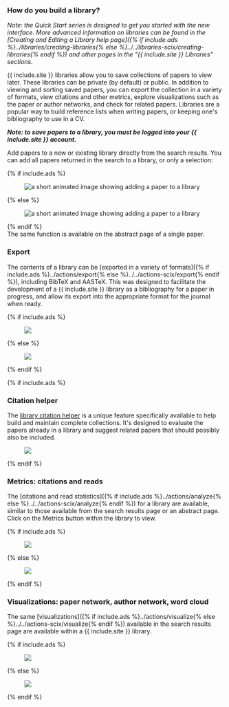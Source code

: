 ### How do you build a library?
*Note: the Quick Start series is designed to get you started with the new interface. More advanced information on libraries can be found in the [Creating and Editing a Library help page]({% if include.ads %}../libraries/creating-libraries{% else %}../../libraries-scix/creating-libraries{% endif %}) and other pages in the "{{ include.site }} Libraries" sections.*

{{ include.site }} libraries allow you to save collections of papers to view later. These libraries can be private (by default) or public. In addition to viewing and sorting saved papers, you can export the collection in a variety of formats, view citations and other metrics, explore visualizations such as the paper or author networks, and check for related papers.  Libraries are a popular way to build reference lists when writing papers, or keeping one's bibliography to use in a CV.

***Note: to save papers to a library, you must be logged into your {{ include.site }} account.***

Add papers to a new or existing library directly from the search results. You can add all papers returned in the search to a library, or only a selection:

{% if include.ads %}<figure>
   <img src="/help/img/library-add.gif"  class="img-responsive" alt="a short
   animated image showing adding a paper to a library">
</figure>{% else %}<figure>
   <img src="/scixhelp/sciximg/scix-library-add.gif"  class="img-responsive" alt="a short
   animated image showing adding a paper to a library">
</figure>{% endif %}

<br>
The same function is available on the abstract page of a single paper.

### Export
The contents of a library can be [exported in a variety of formats]({% if include.ads %}../actions/export{% else %}../../actions-scix/export{% endif %}), including BibTeX and AASTeX. This was designed to facilitate the development of a {{ include.site }} library as a bibliography for a paper in progress, and allow its export into the appropriate format for the journal when ready.

{% if include.ads %}<figure>
   <img src="/help/img/library-export.png"  class="img-responsive">
</figure>{% else %}<figure>
   <img src="/scixhelp/sciximg/scix-library-export.gif"  class="img-responsive">
</figure>{% endif %}
 
{% if include.ads %}
### Citation helper
The [library citation helper](../libraries/citation-helper) is a unique feature specifically available to help build and maintain complete collections. It's designed to evaluate the papers already in a library and suggest related papers that should possibly also be included. 

<figure>
   <img src="/help/img/library-citation-helper.png"  class="img-responsive">
</figure>
{% endif %}

### Metrics: citations and reads
The [citations and read statistics]({% if include.ads %}../actions/analyze{% else %}../../actions-scix/analyze{% endif %}) for a library are available, similar to those available from the search results page or an abstract page. Click on the Metrics button within the library to view.

{% if include.ads %}<figure>
   <img src="/help/img/library-metrics.png"  class="img-responsive">
</figure>{% else %}<figure>
   <img src="/scixhelp/sciximg/scix-library-metrics.gif"  class="img-responsive">
</figure>{% endif %}

### Visualizations: paper network, author network, word cloud
The same [visualizations]({% if include.ads %}../actions/visualize{% else %}../../actions-scix/visualize{% endif %}) available in the search results page are available within a {{ include.site }} library. 

{% if include.ads %}<figure>
   <img src="/help/img/author_network.png"  class="img-responsive">
</figure>{% else %}<figure>
   <img src="/scixhelp/sciximg/scix-author_network.gif"  class="img-responsive">
</figure>{% endif %}
